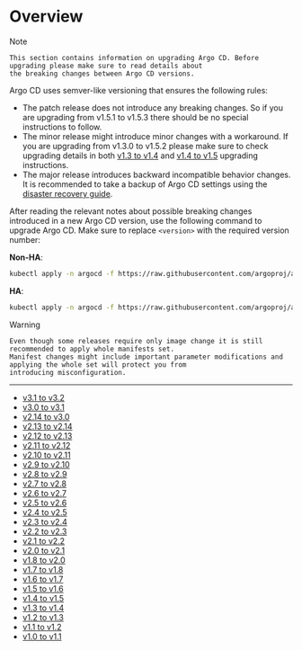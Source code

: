 # Overview

> [!NOTE]

    This section contains information on upgrading Argo CD. Before upgrading please make sure to read details about
    the breaking changes between Argo CD versions.

Argo CD uses semver-like versioning that ensures the following rules:

- The patch release does not introduce any breaking changes. So if you are upgrading from v1.5.1 to v1.5.3
  there should be no special instructions to follow.
- The minor release might introduce minor changes with a workaround. If you are upgrading from v1.3.0 to v1.5.2
  please make sure to check upgrading details in both [v1.3 to v1.4](./1.3-1.4.md) and [v1.4 to v1.5](./1.4-1.5.md)
  upgrading instructions.
- The major release introduces backward incompatible behavior changes. It is recommended to take a backup of
  Argo CD settings using the [disaster recovery guide](../disaster_recovery.md).

After reading the relevant notes about possible breaking changes introduced in a new Argo CD version, use the following
command to upgrade Argo CD. Make sure to replace `<version>` with the required version number:

**Non-HA**:

```bash
kubectl apply -n argocd -f https://raw.githubusercontent.com/argoproj/argo-cd/<version>/manifests/install.yaml
```

**HA**:

```bash
kubectl apply -n argocd -f https://raw.githubusercontent.com/argoproj/argo-cd/<version>/manifests/ha/install.yaml
```

> [!WARNING]

    Even though some releases require only image change it is still recommended to apply whole manifests set.
    Manifest changes might include important parameter modifications and applying the whole set will protect you from
    introducing misconfiguration.

<hr/>

- [v3.1 to v3.2](./3.1-3.2.md)
- [v3.0 to v3.1](./3.0-3.1.md)
- [v2.14 to v3.0](./2.14-3.0.md)
- [v2.13 to v2.14](./2.13-2.14.md)
- [v2.12 to v2.13](./2.12-2.13.md)
- [v2.11 to v2.12](./2.11-2.12.md)
- [v2.10 to v2.11](./2.10-2.11.md)
- [v2.9 to v2.10](./2.9-2.10.md)
- [v2.8 to v2.9](./2.8-2.9.md)
- [v2.7 to v2.8](./2.7-2.8.md)
- [v2.6 to v2.7](./2.6-2.7.md)
- [v2.5 to v2.6](./2.5-2.6.md)
- [v2.4 to v2.5](./2.4-2.5.md)
- [v2.3 to v2.4](./2.3-2.4.md)
- [v2.2 to v2.3](./2.2-2.3.md)
- [v2.1 to v2.2](./2.1-2.2.md)
- [v2.0 to v2.1](./2.0-2.1.md)
- [v1.8 to v2.0](./1.8-2.0.md)
- [v1.7 to v1.8](./1.7-1.8.md)
- [v1.6 to v1.7](./1.6-1.7.md)
- [v1.5 to v1.6](./1.5-1.6.md)
- [v1.4 to v1.5](./1.4-1.5.md)
- [v1.3 to v1.4](./1.3-1.4.md)
- [v1.2 to v1.3](./1.2-1.3.md)
- [v1.1 to v1.2](./1.1-1.2.md)
- [v1.0 to v1.1](./1.0-1.1.md)
